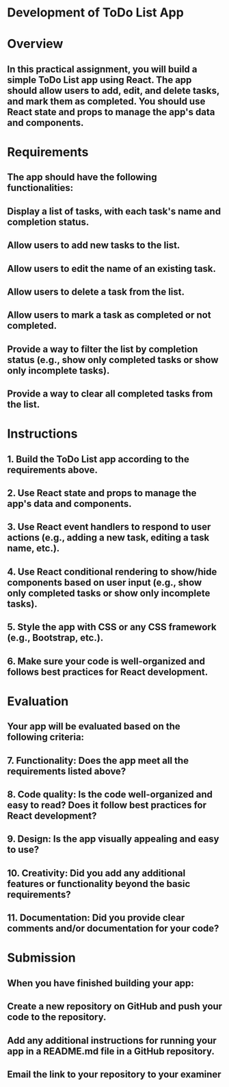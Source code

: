 # Development of ToDo List App
# Overview
## In this practical assignment, you will build a simple ToDo List app using React. The app should allow users to add, edit, and delete tasks, and mark them as completed. You should use React state and props to manage the app's data and components.
# Requirements
## The app should have the following functionalities:
## Display a list of tasks, with each task's name and completion status.
## Allow users to add new tasks to the list.
## Allow users to edit the name of an existing task.
## Allow users to delete a task from the list.
## Allow users to mark a task as completed or not completed.
## Provide a way to filter the list by completion status (e.g., show only completed tasks or show only incomplete tasks).
## Provide a way to clear all completed tasks from the list.
# Instructions

## 1. Build the ToDo List app according to the requirements above.
## 2. Use React state and props to manage the app's data and components.
## 3. Use React event handlers to respond to user actions (e.g., adding a new task, editing a task name, etc.).
## 4. Use React conditional rendering to show/hide components based on user input (e.g., show only completed tasks or show only incomplete tasks).
## 5. Style the app with CSS or any CSS framework (e.g., Bootstrap, etc.).
## 6. Make sure your code is well-organized and follows best practices for React development.

  # Evaluation
  ## Your app will be evaluated based on the following criteria:
## 7. Functionality: Does the app meet all the requirements listed above?
## 8. Code quality: Is the code well-organized and easy to read? Does it follow best practices for React development?
## 9. Design: Is the app visually appealing and easy to use?
## 10. Creativity: Did you add any additional features or functionality beyond the basic requirements?
## 11. Documentation: Did you provide clear comments and/or documentation for your code?
  #  Submission
   ## When you have finished building your app:
##  Create a new repository on GitHub and push your code to the repository.
##  Add any additional instructions for running your app in a README.md file in a GitHub repository.
##  Email the link to your repository to your examiner
